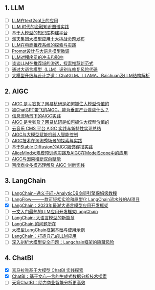 ## 1. LLM

- [ ] [LLM在text2sql上的应用](https://mp.weixin.qq.com/s/opKejgHptrddRs7F5BF_gg)
- [ ] [LLM 时代的金融知识图谱实践](https://mp.weixin.qq.com/s/LUmN6fHJCeY-qIrswMEYkg)
- [ ] [基于大模型的知识库构建平台](https://mp.weixin.qq.com/s/Kk3GskCXHEUxd1aZ097lVg)
- [ ] [淘天集团大模型应用十大挑战命题发布](https://mp.weixin.qq.com/s/ZyBkbWNj2UsOiZ2rkijpKg)
- [ ] [LLM在电商推荐系统的探索与实践](https://mp.weixin.qq.com/s/QFV1kJ6ElGyvHK4mXLJNxg)
- [ ] [Prompt设计与大语言模型微调](https://mp.weixin.qq.com/s/6Exbj0IAs9dhib-_LxhGPg)
- [ ] [LLM对程序员的冲击和影响](https://mp.weixin.qq.com/s/_Kh8IzsfghT4fPWknesnzA)
- [ ] [谈谈LLM在推荐域的渗透，探索推荐新范式](https://mp.weixin.qq.com/s/TzpHDLr8JC4IhGXR_r10dA)
- [ ] [通过大语言模型（LLM）识别与修复风险代码](https://mp.weixin.qq.com/s/JfEEJQyv9pdFB0-mBKC6UA)
- [ ] [大模型升级与设计之道：ChatGLM、LLAMA、Baichuan及LLM结构解析](https://mp.weixin.qq.com/s/SL88PrbSbozlCAsrbRLW3w)

## 2. AIGC

- [ ] [AIGC 是亏钱货？网易杭研是如何抓住大模型价值的](https://mp.weixin.qq.com/s/U6stBqCEhsOarSubm_4Orw)
- [ ] [被ChatGPT带飞的AIGC，能为垂直产业做些什么？](https://mp.weixin.qq.com/s/ORZ8Oe33-WoHIn0iLvaXlg)
- [ ] [信息流场景下的AIGC实践](https://mp.weixin.qq.com/s/d-C-_W-tAtKqD9Xt3LBAEQ)
- [ ] [AIGC 是亏钱货？网易杭研是如何抓住大模型价值的](https://mp.weixin.qq.com/s/U6stBqCEhsOarSubm_4Orw)
- [ ] [云音乐 CMS 平台 AIGC 实践与新特性实现总结](https://mp.weixin.qq.com/s/f2A6r5dVSBwDO_h27dlj6A)
- [ ] [AIGC与大模型赋能机器人智能控制](https://mp.weixin.qq.com/s/ZlLhMdpgbJfWzmcFBYBi9A)
- [ ] [AIGC技术在淘淘秀场景的探索与实践](https://mp.weixin.qq.com/s/-3a3_nKeKGON-9-Prd7JKQ)
- [ ] [基于Stable Diffusion的AIGC服饰穿搭实践](https://mp.weixin.qq.com/s/TOUhLMJhyL2637fUHABwPg)
- [ ] [AliceMind大规模预训练实践及AIGC在ModelScope中的应用](https://mp.weixin.qq.com/s/u1Nzx4JQUgBwt2uDzBM9vQ)
- [ ] [AIGC与因果推断双向赋能](https://mp.weixin.qq.com/s/CA0me4MUpBV5qyuNvq4mVw)
- [ ] [百度商业多模态理解及 AIGC 创新实践](https://mp.weixin.qq.com/s/ac9Hrn6fa9kD9KaoASgsag)

## 3. LangChain

- [ ] [LangChain+通义千问+AnalyticDB向量引擎保姆级教程](https://mp.weixin.qq.com/s/GiOTpJOK5tr1Bat3R-Jbyg)
- [ ] [LangFlow——一款可轻松实验和原型化 LangChain流水线的AI项目](https://mp.weixin.qq.com/s/omHZ_IqjISphmdGz3tiMnQ)
- [x] [LangChain：2023年最潮大语言模型应用开发框架](https://smartsi.blog.csdn.net/article/details/134217073)
- [ ] [一文入门最热的LLM应用开发框架LangChain](https://mp.weixin.qq.com/s/bYzNNL3F0998Do2Jl0PQtw)
- [ ] [LangChain: 大语言模型的新篇章](https://mp.weixin.qq.com/s/gPfYTxwiCkFa4fck0weBRA)
- [ ] [LangChain 的问题所在](https://mp.weixin.qq.com/s/F4ZsSityPnkjxHKPPFrWcA)
- [ ] [大模型LangChain框架基础与使用示例](https://mp.weixin.qq.com/s/KrWM3cMywMvYUiawRZ94Gg)
- [ ] [LangChain：打造自己的LLM应用](https://mp.weixin.qq.com/s/AYUsxgUFfO7bSNP6OQ945Q)
- [ ] [深入剖析大模型安全问题：Langchain框架的隐藏风险](https://mp.weixin.qq.com/s/uHqwjreNtw2aXGooIr-aFQ)

## 4. ChatBI

- [x] [喜马拉雅基于大模型 ChatBI 实践探索](https://smartsi.blog.csdn.net/article/details/143458136)
- [x] [ChatBI：基于文心一言的生成式数据分析技术探索](https://smartsi.blog.csdn.net/article/details/143436495)
- [ ] [天穹ChatBI：助力商业智能分析更高效](https://mp.weixin.qq.com/s/_I_XEdMMlcdrZ0WRRVm0Kw)
